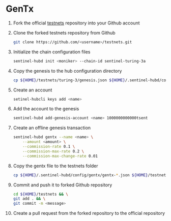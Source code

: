 # GenTx

1. Fork the official [testnets](https://github.com/sentinel-official/testnets "testnets") repository into your Github account

2. Clone the forked testnets repository from Github

    ``` sh
    git clone https://github.com/<username>/testnets.git
    ```

3. Initialize the chain configuration files

    ``` sh
    sentinel-hubd init <moniker> --chain-id sentinel-turing-3a
    ```

4. Copy the genesis to the hub configuration directory

    ``` sh
    cp ${HOME}/testnets/turing-3/genesis.json ${HOME}/.sentinel-hubd/config/
    ```

5. Create an account

    ``` sh
    setinel-hubcli keys add <name>
    ```

6. Add the account to the genesis

    ``` sh
    sentinel-hubd add-genesis-account <name> 1000000000000tsent
    ```

7. Create an offline genesis transaction

    ``` sh
    sentinel-hubd gentx --name <name> \
        --amount <amount> \
        --commission-rate 0.1 \
        --commission-max-rate 0.2 \
        --commission-max-change-rate 0.01
    ```

8. Copy the gentx file to the testnets folder

    ``` sh
    cp ${HOME}/.sentinel-hubd/config/gentx/gentx-*.json ${HOME}/testnets/turing-3/gentx/
    ```

9. Commit and push it to forked Github repository

    ``` sh
    cd ${HOME}/testnets && \
    git add . && \
    git commit -m <message>
    ```

10. Create a pull request from the forked repository to the official repository
